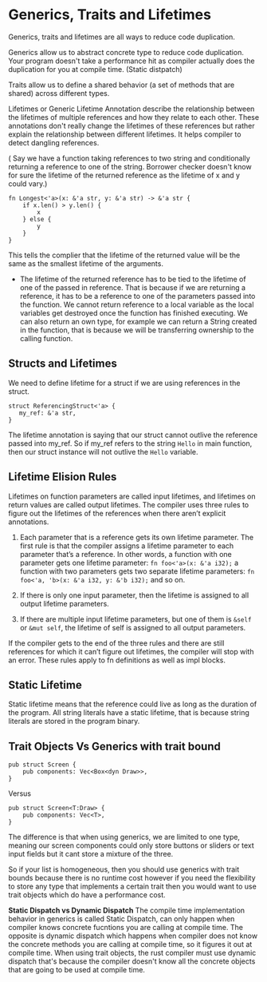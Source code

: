 # Generics, Traits and Lifetimes

Generics, traits and lifetimes are all ways to reduce code duplication.

Generics allow us to abstract concrete type to reduce code duplication. Your program doesn't take a performance hit as compiler actually does the duplication for you at compile time. (Static distpatch)

Traits allow us to define a shared behavior (a set of methods that are shared) across different types.

Lifetimes or Generic Lifetime Annotation describe the relationship between the lifetimes of multiple references and how they relate to each other. These annotations don't really change the lifetimes of these references but rather explain the relationship between different lifetimes. It helps compiler to detect dangling references.


( Say we have a function taking references to two string and conditionally returning a reference to one of the string. Borrower checker doesn't know for sure the lifetime of the returned reference as the lifetime of x and y could vary.)

```
fn Longest<'a>(x: &'a str, y: &'a str) -> &'a str {
    if x.len() > y.len() {
        x
    } else {
        y
    }
}

```

This tells the complier that the lifetime of the returned value will be the same as the smallest lifetime of the arguments.

* The lifetime of the returned reference has to be tied to the lifetime of one of the passed in reference. That is because if we are returning a reference, it has to be a reference to one of the parameters passed into the function. We cannot return reference to a local variable as the local variables get destroyed once the function has finished executing. We can also return an own type, for example we can return a String created in the function, that is because we will be transferring ownership to the calling function.

## Structs and Lifetimes
 We need to define lifetime for a struct if we are using references in the struct.

 ```
struct ReferencingStruct<'a> {
    my_ref: &'a str,
}
 ```

The lifetime annotation is saying that our struct cannot outlive the reference passed into my_ref. So if my_ref refers to the string `Hello` in main function, then our struct instance will not outlive the `Hello` variable.


## Lifetime Elision Rules

Lifetimes on function parameters are called input lifetimes, and lifetimes on return values are called output lifetimes.
The compiler uses three rules to figure out the lifetimes of the references when there aren’t explicit annotations.

1. Each parameter that is a reference gets its own lifetime parameter. 
The first rule is that the compiler assigns a lifetime parameter to each parameter that’s a reference. In other words, a function with one parameter gets one lifetime parameter: `fn foo<'a>(x: &'a i32);` a function with two parameters gets two separate lifetime parameters: `fn foo<'a, 'b>(x: &'a i32, y: &'b i32);` and so on.

2. If there is only one input parameter, then the lifetime is assigned to all output lifetime parameters.
3. If there are multiple input lifetime parameters, but one of them is `&self` or `&mut self`, the lifetime of self is assigned to all output parameters.

 If the compiler gets to the end of the three rules and there are still references for which it can’t figure out lifetimes, the compiler will stop with an error. These rules apply to fn definitions as well as impl blocks.

## Static Lifetime
Static lifetime means that the reference could live as long as the duration of the program. All string literals have a static lifetime, that is because string literals are stored in the program binary.

## Trait Objects Vs Generics with trait bound
```
pub struct Screen {
    pub components: Vec<Box<dyn Draw>>,
}
```

Versus

```
pub struct Screen<T:Draw> {
    pub components: Vec<T>,
}
```

The difference is that when using generics, we are limited to one type, meaning our screen components could only store buttons or sliders or text input fields but it cant store a mixture of the three.

So if your list is homogeneous, then you should use generics with trait bounds because there is no runtime cost however if you need the flexibility to store any type that implements a certain trait then you would want to use trait objects which do have a performance cost.

**Static Dispatch vs Dynamic Dispatch**
The compile time implementation behavior in generics is called Static Dispatch, can only happen when compiler knows concrete fucntions you are calling at compile time.
The opposite is dynamic dispatch which happens when compiler does not know the concrete methods you are calling at compile time, so it figures it out at compile time.
When using trait objects, the rust compiler must use dynamic dispatch that's because the compiler doesn't know all the concrete objects that are going to be used at compile time. 